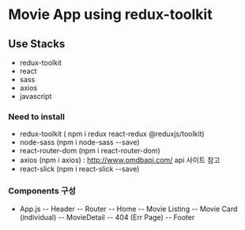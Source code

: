 # Movie App using redux-toolkit



## Use Stacks
- redux-toolkit
- react 
- sass
- axios
- javascript

### Need to install
- redux-toolkit ( npm i redux react-redux @reduxjs/toolkit)
- node-sass (npm i node-sass --save)
- react-router-dom (npm i react-router-dom)
- axios (npm i axios) : http://www.omdbapi.com/ api 사이트 참고
- react-slick (npm i react-slick --save)

### Components 구성
- App.js
-- Header
-- Router
   -- Home
      -- Movie Listing
        -- Movie Card (individual)
   -- MovieDetail
   -- 404 (Err Page)
-- Footer



